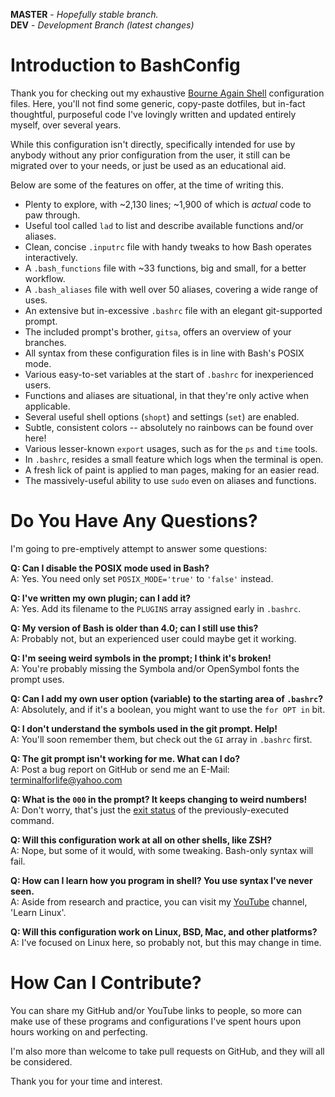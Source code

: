 **MASTER** - _Hopefully stable branch._\
**DEV** - _Development Branch (latest changes)_

# Introduction to BashConfig

Thank you for checking out my exhaustive [Bourne Again Shell](https://en.wikipedia.org/wiki/Bash_%28Unix_shell%29) configuration files. Here, you'll not find some generic, copy-paste dotfiles, but in-fact thoughtful, purposeful code I've lovingly written and updated entirely myself, over several years.

While this configuration isn't directly, specifically intended for use by anybody without any prior configuration from the user, it still can be migrated over to your needs, or just be used as an educational aid.

Below are some of the features on offer, at the time of writing this.

  * Plenty to explore, with ~2,130 lines; ~1,900 of which is _actual_ code to paw through.
  * Useful tool called `lad` to list and describe available functions and/or aliases.
  * Clean, concise `.inputrc` file with handy tweaks to how Bash operates interactively.
  * A `.bash_functions` file with ~33 functions, big and small, for a better workflow.
  * A `.bash_aliases` file with well over 50 aliases, covering a wide range of uses.
  * An extensive but in-excessive `.bashrc` file with an elegant git-supported prompt.
  * The included prompt's brother, `gitsa`, offers an overview of your branches.
  * All syntax from these configuration files is in line with Bash's POSIX mode.
  * Various easy-to-set variables at the start of `.bashrc` for inexperienced users.
  * Functions and aliases are situational, in that they're only active when applicable.
  * Several useful shell options (`shopt`) and settings (`set`) are enabled.
  * Subtle, consistent colors -- absolutely no rainbows can be found over here!
  * Various lesser-known `export` usages, such as for the `ps` and `time` tools.
  * In `.bashrc`, resides a small feature which logs when the terminal is open.
  * A fresh lick of paint is applied to man pages, making for an easier read.
  * The massively-useful ability to use `sudo` even on aliases and functions.

# Do You Have Any Questions?

I'm going to pre-emptively attempt to answer some questions:

  **Q: Can I disable the POSIX mode used in Bash?**\
    A: Yes. You need only set `POSIX_MODE='true'` to `'false'` instead.

  **Q: I've written my own plugin; can I add it?**\
    A: Yes. Add its filename to the `PLUGINS` array assigned early in `.bashrc`.

  **Q: My version of Bash is older than 4.0; can I still use this?**\
    A: Probably not, but an experienced user could maybe get it working.

  **Q: I'm seeing weird symbols in the prompt; I think it's broken!**\
    A: You're probably missing the Symbola and/or OpenSymbol fonts the prompt uses.

  **Q: Can I add my own user option (variable) to the starting area of `.bashrc`?**\
    A: Absolutely, and if it's a boolean, you might want to use the `for OPT in` bit.

  **Q: I don't understand the symbols used in the git prompt. Help!**\
    A: You'll soon remember them, but check out the `GI` array in `.bashrc` first.

  **Q: The git prompt isn't working for me. What can I do?**\
    A: Post a bug report on GitHub or send me an E-Mail: terminalforlife@yahoo.com

  **Q: What is the `000` in the prompt? It keeps changing to weird numbers!**\
    A: Don't worry, that's just the [exit status](https://bash.cyberciti.biz/guide/The_exit_status_of_a_command) of the previously-executed command.

  **Q: Will this configuration work at all on other shells, like ZSH?**\
    A: Nope, but some of it would, with some tweaking. Bash-only syntax will fail.

  **Q: How can I learn how you program in shell? You use syntax I've never seen.**\
    A: Aside from research and practice, you can visit my [YouTube](https://www.youtube.com/channel/UCfp-lNJy4QkIGnaEE6NtDSg) channel, 'Learn Linux'.

  **Q: Will this configuration work on Linux, BSD, Mac, and other platforms?**\
    A: I've focused on Linux here, so probably not, but this may change in time.

# How Can I Contribute?

You can share my GitHub and/or YouTube links to people, so more can make use of these programs and configurations I've spent hours upon hours working on and perfecting.

I'm also more than welcome to take pull requests on GitHub, and they will all be considered.

Thank you for your time and interest.
